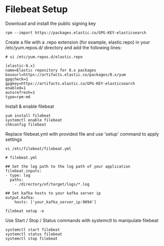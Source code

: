 # Filebeat Setup

Download and install the public signing key

```console
rpm --import https://packages.elastic.co/GPG-KEY-elasticsearch
```

Create a file with a .repo extension (for example, elastic.repo) in your /etc/yum.repos.d/ directory and add the following lines:

```
# vi /etc/yum.repos.d/elastic.repo

[elastic-8.x]
name=Elastic repository for 8.x packages
baseurl=https://artifacts.elastic.co/packages/8.x/yum
gpgcheck=1
gpgkey=https://artifacts.elastic.co/GPG-KEY-elasticsearch
enabled=1
autorefresh=1
type=rpm-md
```

Install & enable filebeat

```console
yum install filebeat
systemctl enable filebeat
chkconfig filebeat
```

Replace filebeat.yml with provided file and use 'setup' command to apply settings

```console
vi /etc/filebeat/filebeat.yml

# filebeat.yml

## Set the log path to the log path of your application
filebeat.inputs:
- type: log
  paths:
    - /directory/of/target/logs/*.log
    
## Set kafka hosts to your kafka server ip
output.kafka:
    hosts: ['your_kafka_server_ip:9094']

filebeat setup -e
```

Use Start / Stop / Status commands with systemctl to manipulate filebeat

```console
systemctl start filebeat
systemctl status filebeat
systemctl stop filebeat
```
